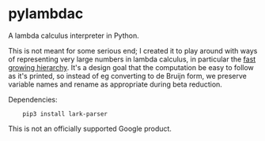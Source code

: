 # pylambdac

A lambda calculus interpreter in Python.

This is not meant for some serious end; I created it to play around with ways of representing very
large numbers in lambda calculus, in particular the [fast growing
hierarchy](http://googology.wikia.com/wiki/Fast-growing_hierarchy). It's a design goal that the
computation be easy to follow as it's printed, so instead of eg converting to de Bruijn form, we
preserve variable names and rename as appropriate during beta reduction.

Dependencies:

        pip3 install lark-parser

This is not an officially supported Google product.
